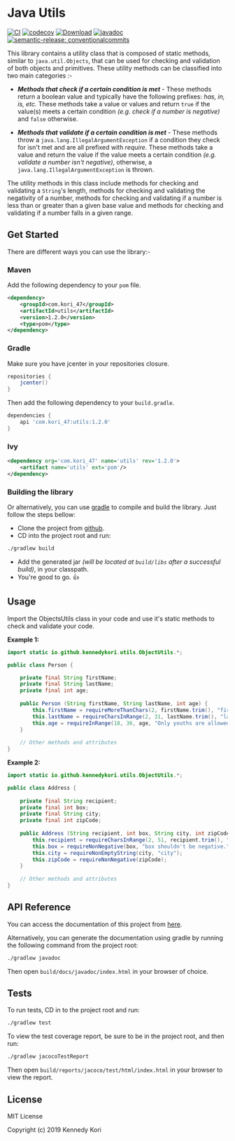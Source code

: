 
# Java Utils

[![CI](https://github.com/kennedykori/jutils/actions/workflows/ci.yml/badge.svg)](https://github.com/kennedykori/jutils/actions/workflows/ci.yml)
[![codecov](https://codecov.io/gh/kennedykori/jutils/graph/badge.svg?token=4hqGKXW3tX)](https://codecov.io/gh/kennedykori/jutils)
[![Download](https://api.bintray.com/packages/kori-47/kori_47/utils/images/download.svg)](https://bintray.com/kori-47/kori_47/utils/_latestVersion) 
[![javadoc](https://javadoc.io/badge2/com.kori_47/utils/javadoc.svg)](https://javadoc.io/doc/com.kori_47/utils)
[![semantic-release: conventionalcommits](https://img.shields.io/badge/semantic--release-conventionalcommits-e10079?logo=semantic-release)](https://github.com/semantic-release/semantic-release)

This library contains a utility class that is composed of static methods, similar to `java.util.Objects`, that can be used for checking and 
validation of both objects and primitives. These utility methods can be classified into two main categories :-
 
 * _**Methods that check if a certain condition is met**_ - These methods return a boolean value and typically have the following
  prefixes: _has, in, is, etc._ These methods take a value or values and return `true` if the value(s) meets a certain condition _(e.g. check
  if a number is negative)_ and  `false` otherwise.
 
 * _**Methods that validate if a certain condition is met**_ - These methods throw a `java.lang.IllegalArgumentException` if a condition they
  check for isn't met and are all prefixed with _require_. These methods take a value and return the value if the value meets a certain condition
  _(e.g. validate a number isn't negative)_, otherwise, a `java.lang.IllegalArgumentException` is thrown.


The utility methods in this class include methods for checking and validating a `String`'s length, methods for checking and validating the negativity
of a number, methods for checking and validating if a number is less than or greater than a given base value and methods for checking and validating if a
number falls in a given range.

## Get Started
There are different ways you can use the library:-

### Maven
Add the following dependency to your `pom` file.
```xml
<dependency>
    <groupId>com.kori_47</groupId>
    <artifactId>utils</artifactId>
    <version>1.2.0</version>
    <type>pom</type>
</dependency>
```

### Gradle
Make sure you have jcenter in your repositories closure.

```gradle
repositories {
    jcenter()
}
```

Then add the following dependency to your `build.gradle`.

```gradle
dependencies {
    api 'com.kori_47:utils:1.2.0'
}
```

### Ivy
```xml
<dependency org='com.kori_47' name='utils' rev='1.2.0'>
    <artifact name='utils' ext='pom'/>
</dependency>
```

### Building the library
Or alternatively, you can use [gradle](https://gradle.org/) to compile and build the library. Just follow the steps bellow:

* Clone the project from [github](https://github.com/kennedykori/JavaUtils).
* CD into the project root and run:

```bash
./gradlew build
```
* Add the generated jar _(will be located at `build/libs` after a successful build)_, in your classpath.
* You're good to go. :thumbsup:

## Usage

Import the ObjectsUtils class in your code and use it's static methods to check and validate your code.

**Example 1:**

```java
import static io.github.kennedykori.utils.ObjectUtils.*;

public class Person {

	private final String firstName;
	private final String lastName;
	private final int age;
	
	public Person (String firstName, String lastName, int age) {
		this.firstName = requireMoreThanChars(2, firstName.trim(), "firstName should have atleast two characters.");
		this.lastName = requireCharsInRange(2, 31, lastName.trim(), "lastName should have atleast two characters and atmost 30 characters.");
		this.age = requireInRange(18, 36, age, "Only youths are allowed.");
	}
	
	// Other methods and attributes
}
```

**Example 2:**

```java
import static io.github.kennedykori.utils.ObjectUtils.*;

public class Address {
	
	private final String recipient;
	private final int box;
	private final String city;
	private final int zipCode;
	
	public Address (String recipient, int box, String city, int zipCode) {
		this.recipient = requireCharsInRange(2, 51, recipient.trim(), "recipient should have between 2 to 50 characters."); // equal to: this.recipient = requireLessThanChars(51, requireMoreThanChars(2, recipient.trim()));
		this.box = requireNonNegative(box, "box shouldn't be negative.");
		this.city = requireNonEmptyString(city, "city");
		this.zipCode = requireNonNegative(zipCode);
	}
	
	// Other methods and attributes
}
```

## API Reference

You can access the documentation of this project from [here](https://javadoc.io/doc/com.kori_47/utils).

Alternatively, you can generate the documentation using gradle by running the following 
command from the project root: 

```bash
./gradlew javadoc
```

Then open `build/docs/javadoc/index.html` in your browser of choice.

## Tests

To run tests, CD in to the project root and run:

```bash
./gradlew test
```

To view the test coverage report, be sure to be in the project root, and then run:

```bash
./gradlew jacocoTestReport
```

Then open `build/reports/jacoco/test/html/index.html` in your browser to view the report.

## License

MIT License

Copyright (c) 2019 Kennedy Kori
